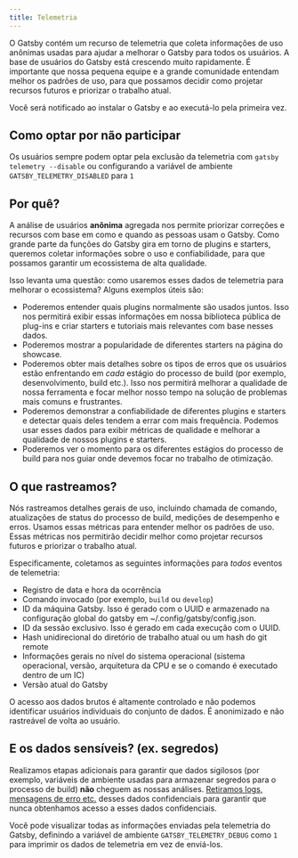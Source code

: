 ```yaml
---
title: Telemetria
---
```


O Gatsby contém um recurso de telemetria que coleta informações de uso anônimas usadas para ajudar a melhorar o Gatsby para todos os usuários.
A base de usuários do Gatsby está crescendo muito rapidamente. É importante que nossa pequena equipe e a grande comunidade entendam melhor os padrões de uso, para que possamos decidir como projetar recursos futuros e priorizar o trabalho atual.

Você será notificado ao instalar o Gatsby e ao executá-lo pela primeira vez.

## Como optar por não participar

Os usuários sempre podem optar pela exclusão da telemetria com `gatsby telemetry --disable` ou configurando a variável de ambiente `GATSBY_TELEMETRY_DISABLED` para `1`

## Por quê?

A análise de usuários **anônima** agregada nos permite priorizar correções e recursos com base em como e quando as pessoas usam o Gatsby.
Como grande parte da funções do Gatsby gira em torno de plugins e starters, queremos coletar informações sobre o uso e confiabilidade, para que possamos garantir um ecossistema de alta qualidade.

Isso levanta uma questão: como usaremos esses dados de telemetria para melhorar o ecossistema? Alguns exemplos úteis são:

- Poderemos entender quais plugins normalmente são usados juntos. Isso nos permitirá exibir essas informações em nossa biblioteca pública de plug-ins e criar starters e tutoriais mais relevantes com base nesses dados.
- Poderemos mostrar a popularidade de diferentes starters na página do showcase.
- Poderemos obter mais detalhes sobre os tipos de erros que os usuários estão enfrentando em _cada_ estágio do processo de build (por exemplo, desenvolvimento, build etc.). Isso nos permitirá melhorar a qualidade de nossa ferramenta e focar melhor nosso tempo na solução de problemas mais comuns e frustrantes.
- Poderemos demonstrar a confiabilidade de diferentes plugins e starters e detectar quais deles tendem a errar com mais frequência. Podemos usar esses dados para exibir métricas de qualidade e melhorar a qualidade de nossos plugins e starters.
- Poderemos ver o momento para os diferentes estágios do processo de build para nos guiar onde devemos focar no trabalho de otimização.

## O que rastreamos?

Nós rastreamos detalhes gerais de uso, incluindo chamada de comando, atualizações de status do processo de build, medições de desempenho e erros.
Usamos essas métricas para entender melhor os padrões de uso. Essas métricas nos permitirão decidir melhor como projetar recursos futuros e priorizar o trabalho atual.

Especificamente, coletamos as seguintes informações para _todos_ eventos de telemetria:

- Registro de data e hora da ocorrência
- Comando invocado (por exemplo, `build` ou `develop`)
- ID da máquina Gatsby. Isso é gerado com o UUID e armazenado na configuração global do gatsby em ~/.config/gatsby/config.json.
- ID da sessão exclusivo. Isso é gerado em cada execução com o UUID.
- Hash unidirecional do diretório de trabalho atual ou um hash do git remote
- Informações gerais no nível do sistema operacional (sistema operacional, versão, arquitetura da CPU e se o comando é executado dentro de um IC)
- Versão atual do Gatsby

O acesso aos dados brutos é altamente controlado e não podemos identificar usuários individuais do conjunto de dados. É anonimizado e não rastreável de volta ao usuário.

## E os dados sensíveis? (ex. segredos)

Realizamos etapas adicionais para garantir que dados sigilosos (por exemplo, variáveis de ambiente usadas para armazenar segredos para o processo de build) **não** cheguem as nossas análises. [Retiramos logs, mensagens de erro etc.](https://github.com/gatsbyjs/gatsby/blob/master/packages/gatsby-telemetry/src/error-helpers.js) desses dados confidenciais para garantir que nunca obtenhamos acesso a esses dados confidenciais.

Você pode visualizar todas as informações enviadas pela telemetria do Gatsby, definindo a variável de ambiente `GATSBY_TELEMETRY_DEBUG` como `1` para imprimir os dados de telemetria em vez de enviá-los.
